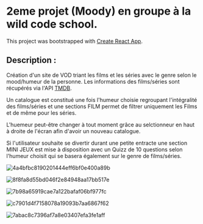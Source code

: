 # 2eme projet (Moody) en groupe à la wild code school.

This project was bootstrapped with [Create React App](https://github.com/facebook/create-react-app).

## Description : 

Création d'un site de VOD triant les films et les séries avec le genre selon le mood/humeur de la personne.
Les informations des films/séries sont récupérés via l'API [TMDB](https://www.themoviedb.org/?language=fr).

Un catalogue est constitué une fois l'humeur choisie regroupant l'intégralité des films/séries et une sections FILM permet de filtrer uniquement les Films et de même pour les séries.

L'huemeur peut-être changer à tout moment grâce au selctionneur en haut à droite de l'écran afin d'avoir un nouveau catalogue.

Si l'utilisateur souhaite se divertir durant une petite entracte une section MINI JEUX est mise à disposition avec un Quizz de 10 questions selon l'humeur choisit qui se basera également sur le genre de films/séries.


![4a4bfbc8190201444eff6bf0e400a89b](https://user-images.githubusercontent.com/89353029/153375351-fde56e4b-3e9a-4fa7-b2b1-1a94b0a1fdbb.png)

![8f8fa8d55bd046f2e84948aa17bb517e](https://user-images.githubusercontent.com/89353029/153375399-d9566f4a-9df6-4ed7-b04c-9936b71b9441.jpg)

![7b98a65919cae7a122bafaf06bf977fc](https://user-images.githubusercontent.com/89353029/153375413-75423104-3d9f-4c85-9f1d-46336bd63d32.jpg)

![c7901d4f7158078a19093b7aa6867f62](https://user-images.githubusercontent.com/89353029/153375424-63225c11-04bd-4e34-a0c7-247bfbb4bcbc.jpg)

![7abac8c7396af7a8e03407efa3fe1aff](https://user-images.githubusercontent.com/89353029/153375439-80fb4c03-7999-4f76-9c94-8e007955f091.png)
